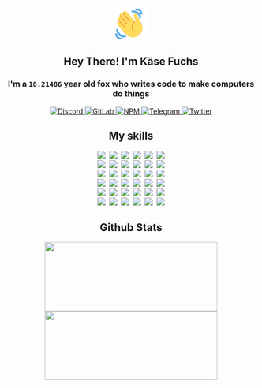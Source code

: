 <div><p align=center><img src=./resources/images/wave.gif width=64px height=64px></p><h2 align=center>Hey There! I'm Käse Fuchs</h2><h3 align=center>I'm a <code>18.21486</code> year old fox who writes code to make computers do things</h3><p align=center><a href=https://discord.com/users/507526681125322772><img alt=Discord src="https://img.shields.io/badge/Discord-5865F2?logo=discord&logoColor=white&style=flat-square#542664b1a345526142398d00d2d73076"> </a><a href=https://gitlab.com/kasefuchs><img alt=GitLab src="https://img.shields.io/badge/GitLab-330F63?logo=gitlab&logoColor=white&style=flat-square#542664b1a345526142398d00d2d73076"> </a><a href=https://npmjs.com/~kasefuchs><img alt=NPM src="https://img.shields.io/badge/NPM-CB3837?logo=npm&logoColor=white&style=flat-square#542664b1a345526142398d00d2d73076"> </a><a href=https://t.me/kasefuchs><img alt=Telegram src="https://img.shields.io/badge/Telegram-2CA5E0?logo=telegram&logoColor=white&style=flat-square#542664b1a345526142398d00d2d73076"> </a><a href=https://twitter.com/kasefuchs><img alt=Twitter src="https://img.shields.io/badge/Twitter-1DA1F2?logo=twitter&logoColor=white&style=flat-square#542664b1a345526142398d00d2d73076"></a></p><h2 align=center>My skills</h2><p align=center><a href=https://aws.amazon.com/ ><picture><source srcset="https://skillicons.dev/icons?i=aws&theme=dark#542664b1a345526142398d00d2d73076" media="(prefers-color-scheme: dark)"><source srcset="https://skillicons.dev/icons?i=aws&theme=light#542664b1a345526142398d00d2d73076" media="(prefers-color-scheme: light), (prefers-color-scheme: no-preference)"><img src="https://skillicons.dev/icons?i=aws&theme=light#542664b1a345526142398d00d2d73076"></picture></a>&nbsp;&nbsp;<a href=https://en.wikipedia.org/wiki/Bash_(Unix_shell)><picture><source srcset="https://skillicons.dev/icons?i=bash&theme=dark#542664b1a345526142398d00d2d73076" media="(prefers-color-scheme: dark)"><source srcset="https://skillicons.dev/icons?i=bash&theme=light#542664b1a345526142398d00d2d73076" media="(prefers-color-scheme: light), (prefers-color-scheme: no-preference)"><img src="https://skillicons.dev/icons?i=bash&theme=light#542664b1a345526142398d00d2d73076"></picture></a>&nbsp;&nbsp;<a href=https://discord.com/developers/docs><picture><source srcset="https://skillicons.dev/icons?i=bots&theme=dark#542664b1a345526142398d00d2d73076" media="(prefers-color-scheme: dark)"><source srcset="https://skillicons.dev/icons?i=bots&theme=light#542664b1a345526142398d00d2d73076" media="(prefers-color-scheme: light), (prefers-color-scheme: no-preference)"><img src="https://skillicons.dev/icons?i=bots&theme=light#542664b1a345526142398d00d2d73076"></picture></a>&nbsp;&nbsp;<a href=https://www.cloudflare.com/ ><picture><source srcset="https://skillicons.dev/icons?i=cloudflare&theme=dark#542664b1a345526142398d00d2d73076" media="(prefers-color-scheme: dark)"><source srcset="https://skillicons.dev/icons?i=cloudflare&theme=light#542664b1a345526142398d00d2d73076" media="(prefers-color-scheme: light), (prefers-color-scheme: no-preference)"><img src="https://skillicons.dev/icons?i=cloudflare&theme=light#542664b1a345526142398d00d2d73076"></picture></a>&nbsp;&nbsp;<a href=https://en.wikipedia.org/wiki/CSS><picture><source srcset="https://skillicons.dev/icons?i=css&theme=dark#542664b1a345526142398d00d2d73076" media="(prefers-color-scheme: dark)"><source srcset="https://skillicons.dev/icons?i=css&theme=light#542664b1a345526142398d00d2d73076" media="(prefers-color-scheme: light), (prefers-color-scheme: no-preference)"><img src="https://skillicons.dev/icons?i=css&theme=light#542664b1a345526142398d00d2d73076"></picture></a>&nbsp;&nbsp;<a href=https://www.docker.com/ ><picture><source srcset="https://skillicons.dev/icons?i=docker&theme=dark#542664b1a345526142398d00d2d73076" media="(prefers-color-scheme: dark)"><source srcset="https://skillicons.dev/icons?i=docker&theme=light#542664b1a345526142398d00d2d73076" media="(prefers-color-scheme: light), (prefers-color-scheme: no-preference)"><img src="https://skillicons.dev/icons?i=docker&theme=light#542664b1a345526142398d00d2d73076"></picture></a><br><a href=https://www.electronjs.org/ ><picture><source srcset="https://skillicons.dev/icons?i=electron&theme=dark#542664b1a345526142398d00d2d73076" media="(prefers-color-scheme: dark)"><source srcset="https://skillicons.dev/icons?i=electron&theme=light#542664b1a345526142398d00d2d73076" media="(prefers-color-scheme: light), (prefers-color-scheme: no-preference)"><img src="https://skillicons.dev/icons?i=electron&theme=light#542664b1a345526142398d00d2d73076"></picture></a>&nbsp;&nbsp;<a href=https://expressjs.com/ ><picture><source srcset="https://skillicons.dev/icons?i=express&theme=dark#542664b1a345526142398d00d2d73076" media="(prefers-color-scheme: dark)"><source srcset="https://skillicons.dev/icons?i=express&theme=light#542664b1a345526142398d00d2d73076" media="(prefers-color-scheme: light), (prefers-color-scheme: no-preference)"><img src="https://skillicons.dev/icons?i=express&theme=light#542664b1a345526142398d00d2d73076"></picture></a>&nbsp;&nbsp;<a href=https://www.figma.com/ ><picture><source srcset="https://skillicons.dev/icons?i=figma&theme=dark#542664b1a345526142398d00d2d73076" media="(prefers-color-scheme: dark)"><source srcset="https://skillicons.dev/icons?i=figma&theme=light#542664b1a345526142398d00d2d73076" media="(prefers-color-scheme: light), (prefers-color-scheme: no-preference)"><img src="https://skillicons.dev/icons?i=figma&theme=light#542664b1a345526142398d00d2d73076"></picture></a>&nbsp;&nbsp;<a href=https://firebase.google.com/ ><picture><source srcset="https://skillicons.dev/icons?i=firebase&theme=dark#542664b1a345526142398d00d2d73076" media="(prefers-color-scheme: dark)"><source srcset="https://skillicons.dev/icons?i=firebase&theme=light#542664b1a345526142398d00d2d73076" media="(prefers-color-scheme: light), (prefers-color-scheme: no-preference)"><img src="https://skillicons.dev/icons?i=firebase&theme=light#542664b1a345526142398d00d2d73076"></picture></a>&nbsp;&nbsp;<a href=https://flask.palletsprojects.com/ ><picture><source srcset="https://skillicons.dev/icons?i=flask&theme=dark#542664b1a345526142398d00d2d73076" media="(prefers-color-scheme: dark)"><source srcset="https://skillicons.dev/icons?i=flask&theme=light#542664b1a345526142398d00d2d73076" media="(prefers-color-scheme: light), (prefers-color-scheme: no-preference)"><img src="https://skillicons.dev/icons?i=flask&theme=light#542664b1a345526142398d00d2d73076"></picture></a>&nbsp;&nbsp;<a href=https://cloud.google.com/ ><picture><source srcset="https://skillicons.dev/icons?i=gcp&theme=dark#542664b1a345526142398d00d2d73076" media="(prefers-color-scheme: dark)"><source srcset="https://skillicons.dev/icons?i=gcp&theme=light#542664b1a345526142398d00d2d73076" media="(prefers-color-scheme: light), (prefers-color-scheme: no-preference)"><img src="https://skillicons.dev/icons?i=gcp&theme=light#542664b1a345526142398d00d2d73076"></picture></a><br><a href=https://git-scm.com/ ><picture><source srcset="https://skillicons.dev/icons?i=git&theme=dark#542664b1a345526142398d00d2d73076" media="(prefers-color-scheme: dark)"><source srcset="https://skillicons.dev/icons?i=git&theme=light#542664b1a345526142398d00d2d73076" media="(prefers-color-scheme: light), (prefers-color-scheme: no-preference)"><img src="https://skillicons.dev/icons?i=git&theme=light#542664b1a345526142398d00d2d73076"></picture></a>&nbsp;&nbsp;<a href=https://github.com/ ><picture><source srcset="https://skillicons.dev/icons?i=github&theme=dark#542664b1a345526142398d00d2d73076" media="(prefers-color-scheme: dark)"><source srcset="https://skillicons.dev/icons?i=github&theme=light#542664b1a345526142398d00d2d73076" media="(prefers-color-scheme: light), (prefers-color-scheme: no-preference)"><img src="https://skillicons.dev/icons?i=github&theme=light#542664b1a345526142398d00d2d73076"></picture></a>&nbsp;&nbsp;<a href=https://gitlab.com/ ><picture><source srcset="https://skillicons.dev/icons?i=gitlab&theme=dark#542664b1a345526142398d00d2d73076" media="(prefers-color-scheme: dark)"><source srcset="https://skillicons.dev/icons?i=gitlab&theme=light#542664b1a345526142398d00d2d73076" media="(prefers-color-scheme: light), (prefers-color-scheme: no-preference)"><img src="https://skillicons.dev/icons?i=gitlab&theme=light#542664b1a345526142398d00d2d73076"></picture></a>&nbsp;&nbsp;<a href=https://www.heroku.com/ ><picture><source srcset="https://skillicons.dev/icons?i=heroku&theme=dark#542664b1a345526142398d00d2d73076" media="(prefers-color-scheme: dark)"><source srcset="https://skillicons.dev/icons?i=heroku&theme=light#542664b1a345526142398d00d2d73076" media="(prefers-color-scheme: light), (prefers-color-scheme: no-preference)"><img src="https://skillicons.dev/icons?i=heroku&theme=light#542664b1a345526142398d00d2d73076"></picture></a>&nbsp;&nbsp;<a href=https://en.wikipedia.org/wiki/HTML><picture><source srcset="https://skillicons.dev/icons?i=html&theme=dark#542664b1a345526142398d00d2d73076" media="(prefers-color-scheme: dark)"><source srcset="https://skillicons.dev/icons?i=html&theme=light#542664b1a345526142398d00d2d73076" media="(prefers-color-scheme: light), (prefers-color-scheme: no-preference)"><img src="https://skillicons.dev/icons?i=html&theme=light#542664b1a345526142398d00d2d73076"></picture></a>&nbsp;&nbsp;<a href=https://en.wikipedia.org/wiki/JavaScript><picture><source srcset="https://skillicons.dev/icons?i=js&theme=dark#542664b1a345526142398d00d2d73076" media="(prefers-color-scheme: dark)"><source srcset="https://skillicons.dev/icons?i=js&theme=light#542664b1a345526142398d00d2d73076" media="(prefers-color-scheme: light), (prefers-color-scheme: no-preference)"><img src="https://skillicons.dev/icons?i=js&theme=light#542664b1a345526142398d00d2d73076"></picture></a><br><a href=https://en.wikipedia.org/wiki/Linux><picture><source srcset="https://skillicons.dev/icons?i=linux&theme=dark#542664b1a345526142398d00d2d73076" media="(prefers-color-scheme: dark)"><source srcset="https://skillicons.dev/icons?i=linux&theme=light#542664b1a345526142398d00d2d73076" media="(prefers-color-scheme: light), (prefers-color-scheme: no-preference)"><img src="https://skillicons.dev/icons?i=linux&theme=light#542664b1a345526142398d00d2d73076"></picture></a>&nbsp;&nbsp;<a href=https://mui.com/ ><picture><source srcset="https://skillicons.dev/icons?i=materialui&theme=dark#542664b1a345526142398d00d2d73076" media="(prefers-color-scheme: dark)"><source srcset="https://skillicons.dev/icons?i=materialui&theme=light#542664b1a345526142398d00d2d73076" media="(prefers-color-scheme: light), (prefers-color-scheme: no-preference)"><img src="https://skillicons.dev/icons?i=materialui&theme=light#542664b1a345526142398d00d2d73076"></picture></a>&nbsp;&nbsp;<a href=https://en.wikipedia.org/wiki/Markdown><picture><source srcset="https://skillicons.dev/icons?i=md&theme=dark#542664b1a345526142398d00d2d73076" media="(prefers-color-scheme: dark)"><source srcset="https://skillicons.dev/icons?i=md&theme=light#542664b1a345526142398d00d2d73076" media="(prefers-color-scheme: light), (prefers-color-scheme: no-preference)"><img src="https://skillicons.dev/icons?i=md&theme=light#542664b1a345526142398d00d2d73076"></picture></a>&nbsp;&nbsp;<a href=https://www.mongodb.com/ ><picture><source srcset="https://skillicons.dev/icons?i=mongodb&theme=dark#542664b1a345526142398d00d2d73076" media="(prefers-color-scheme: dark)"><source srcset="https://skillicons.dev/icons?i=mongodb&theme=light#542664b1a345526142398d00d2d73076" media="(prefers-color-scheme: light), (prefers-color-scheme: no-preference)"><img src="https://skillicons.dev/icons?i=mongodb&theme=light#542664b1a345526142398d00d2d73076"></picture></a>&nbsp;&nbsp;<a href=https://www.mysql.com/ ><picture><source srcset="https://skillicons.dev/icons?i=mysql&theme=dark#542664b1a345526142398d00d2d73076" media="(prefers-color-scheme: dark)"><source srcset="https://skillicons.dev/icons?i=mysql&theme=light#542664b1a345526142398d00d2d73076" media="(prefers-color-scheme: light), (prefers-color-scheme: no-preference)"><img src="https://skillicons.dev/icons?i=mysql&theme=light#542664b1a345526142398d00d2d73076"></picture></a>&nbsp;&nbsp;<a href=https://nextjs.org/ ><picture><source srcset="https://skillicons.dev/icons?i=nextjs&theme=dark#542664b1a345526142398d00d2d73076" media="(prefers-color-scheme: dark)"><source srcset="https://skillicons.dev/icons?i=nextjs&theme=light#542664b1a345526142398d00d2d73076" media="(prefers-color-scheme: light), (prefers-color-scheme: no-preference)"><img src="https://skillicons.dev/icons?i=nextjs&theme=light#542664b1a345526142398d00d2d73076"></picture></a><br><a href=https://nodejs.org/en/ ><picture><source srcset="https://skillicons.dev/icons?i=nodejs&theme=dark#542664b1a345526142398d00d2d73076" media="(prefers-color-scheme: dark)"><source srcset="https://skillicons.dev/icons?i=nodejs&theme=light#542664b1a345526142398d00d2d73076" media="(prefers-color-scheme: light), (prefers-color-scheme: no-preference)"><img src="https://skillicons.dev/icons?i=nodejs&theme=light#542664b1a345526142398d00d2d73076"></picture></a>&nbsp;&nbsp;<a href=https://www.postgresql.org/ ><picture><source srcset="https://skillicons.dev/icons?i=postgres&theme=dark#542664b1a345526142398d00d2d73076" media="(prefers-color-scheme: dark)"><source srcset="https://skillicons.dev/icons?i=postgres&theme=light#542664b1a345526142398d00d2d73076" media="(prefers-color-scheme: light), (prefers-color-scheme: no-preference)"><img src="https://skillicons.dev/icons?i=postgres&theme=light#542664b1a345526142398d00d2d73076"></picture></a>&nbsp;&nbsp;<a href=https://learn.microsoft.com/en-us/powershell/ ><picture><source srcset="https://skillicons.dev/icons?i=powershell&theme=dark#542664b1a345526142398d00d2d73076" media="(prefers-color-scheme: dark)"><source srcset="https://skillicons.dev/icons?i=powershell&theme=light#542664b1a345526142398d00d2d73076" media="(prefers-color-scheme: light), (prefers-color-scheme: no-preference)"><img src="https://skillicons.dev/icons?i=powershell&theme=light#542664b1a345526142398d00d2d73076"></picture></a>&nbsp;&nbsp;<a href=https://www.python.org/ ><picture><source srcset="https://skillicons.dev/icons?i=py&theme=dark#542664b1a345526142398d00d2d73076" media="(prefers-color-scheme: dark)"><source srcset="https://skillicons.dev/icons?i=py&theme=light#542664b1a345526142398d00d2d73076" media="(prefers-color-scheme: light), (prefers-color-scheme: no-preference)"><img src="https://skillicons.dev/icons?i=py&theme=light#542664b1a345526142398d00d2d73076"></picture></a>&nbsp;&nbsp;<a href=https://www.raspberrypi.org/ ><picture><source srcset="https://skillicons.dev/icons?i=raspberrypi&theme=dark#542664b1a345526142398d00d2d73076" media="(prefers-color-scheme: dark)"><source srcset="https://skillicons.dev/icons?i=raspberrypi&theme=light#542664b1a345526142398d00d2d73076" media="(prefers-color-scheme: light), (prefers-color-scheme: no-preference)"><img src="https://skillicons.dev/icons?i=raspberrypi&theme=light#542664b1a345526142398d00d2d73076"></picture></a>&nbsp;&nbsp;<a href=https://reactjs.org/ ><picture><source srcset="https://skillicons.dev/icons?i=react&theme=dark#542664b1a345526142398d00d2d73076" media="(prefers-color-scheme: dark)"><source srcset="https://skillicons.dev/icons?i=react&theme=light#542664b1a345526142398d00d2d73076" media="(prefers-color-scheme: light), (prefers-color-scheme: no-preference)"><img src="https://skillicons.dev/icons?i=react&theme=light#542664b1a345526142398d00d2d73076"></picture></a><br><a href=https://redux.js.org/ ><picture><source srcset="https://skillicons.dev/icons?i=redux&theme=dark#542664b1a345526142398d00d2d73076" media="(prefers-color-scheme: dark)"><source srcset="https://skillicons.dev/icons?i=redux&theme=light#542664b1a345526142398d00d2d73076" media="(prefers-color-scheme: light), (prefers-color-scheme: no-preference)"><img src="https://skillicons.dev/icons?i=redux&theme=light#542664b1a345526142398d00d2d73076"></picture></a>&nbsp;&nbsp;<a href=https://en.wikipedia.org/wiki/Regular_expression><picture><source srcset="https://skillicons.dev/icons?i=regex&theme=dark#542664b1a345526142398d00d2d73076" media="(prefers-color-scheme: dark)"><source srcset="https://skillicons.dev/icons?i=regex&theme=light#542664b1a345526142398d00d2d73076" media="(prefers-color-scheme: light), (prefers-color-scheme: no-preference)"><img src="https://skillicons.dev/icons?i=regex&theme=light#542664b1a345526142398d00d2d73076"></picture></a>&nbsp;&nbsp;<a href=https://en.wikipedia.org/wiki/Sass_(stylesheet_language)><picture><source srcset="https://skillicons.dev/icons?i=sass&theme=dark#542664b1a345526142398d00d2d73076" media="(prefers-color-scheme: dark)"><source srcset="https://skillicons.dev/icons?i=sass&theme=light#542664b1a345526142398d00d2d73076" media="(prefers-color-scheme: light), (prefers-color-scheme: no-preference)"><img src="https://skillicons.dev/icons?i=sass&theme=light#542664b1a345526142398d00d2d73076"></picture></a>&nbsp;&nbsp;<a href=https://www.typescriptlang.org/ ><picture><source srcset="https://skillicons.dev/icons?i=ts&theme=dark#542664b1a345526142398d00d2d73076" media="(prefers-color-scheme: dark)"><source srcset="https://skillicons.dev/icons?i=ts&theme=light#542664b1a345526142398d00d2d73076" media="(prefers-color-scheme: light), (prefers-color-scheme: no-preference)"><img src="https://skillicons.dev/icons?i=ts&theme=light#542664b1a345526142398d00d2d73076"></picture></a>&nbsp;&nbsp;<a href=https://unity.com/ ><picture><source srcset="https://skillicons.dev/icons?i=unity&theme=dark#542664b1a345526142398d00d2d73076" media="(prefers-color-scheme: dark)"><source srcset="https://skillicons.dev/icons?i=unity&theme=light#542664b1a345526142398d00d2d73076" media="(prefers-color-scheme: light), (prefers-color-scheme: no-preference)"><img src="https://skillicons.dev/icons?i=unity&theme=light#542664b1a345526142398d00d2d73076"></picture></a>&nbsp;&nbsp;<a href=https://workers.cloudflare.com/ ><picture><source srcset="https://skillicons.dev/icons?i=workers&theme=dark#542664b1a345526142398d00d2d73076" media="(prefers-color-scheme: dark)"><source srcset="https://skillicons.dev/icons?i=workers&theme=light#542664b1a345526142398d00d2d73076" media="(prefers-color-scheme: light), (prefers-color-scheme: no-preference)"><img src="https://skillicons.dev/icons?i=workers&theme=light#542664b1a345526142398d00d2d73076"></picture></a><br></p><h2 align=center>Github Stats</h2><p align=center><picture><source srcset="https://github-readme-stats-kasefuchs.vercel.app/api/?count_private=true&hide_border=true&hide_rank=true&line_height=20&hide_title=true&username=Kasefuchs&theme=dark#542664b1a345526142398d00d2d73076" media="(prefers-color-scheme: dark)"><source srcset="https://github-readme-stats-kasefuchs.vercel.app/api/?count_private=true&hide_border=true&hide_rank=true&line_height=20&hide_title=true&username=Kasefuchs&theme=light#542664b1a345526142398d00d2d73076" media="(prefers-color-scheme: light), (prefers-color-scheme: no-preference)"><img align=middle width=350 height=140 src="https://github-readme-stats-kasefuchs.vercel.app/api/?count_private=true&hide_border=true&hide_rank=true&line_height=20&hide_title=true&username=Kasefuchs&theme=light#542664b1a345526142398d00d2d73076"></picture><picture><source srcset="https://github-readme-stats-kasefuchs.vercel.app/api/top-langs/?count_private=true&hide_border=true&layout=compact&username=Kasefuchs&theme=dark#542664b1a345526142398d00d2d73076" media="(prefers-color-scheme: dark)"><source srcset="https://github-readme-stats-kasefuchs.vercel.app/api/top-langs/?count_private=true&hide_border=true&layout=compact&username=Kasefuchs&theme=light#542664b1a345526142398d00d2d73076" media="(prefers-color-scheme: light), (prefers-color-scheme: no-preference)"><img align=middle width=350 height=140 src="https://github-readme-stats-kasefuchs.vercel.app/api/top-langs/?count_private=true&hide_border=true&layout=compact&username=Kasefuchs&theme=light#542664b1a345526142398d00d2d73076"></picture></p><img src="https://hit.yhype.me/github/profile?user_id=64592097#542664b1a345526142398d00d2d73076" alt=""></div>